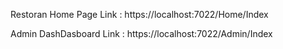 Restoran Home Page Link :
https://localhost:7022/Home/Index

Admin DashDasboard  Link :
https://localhost:7022/Admin/Index
